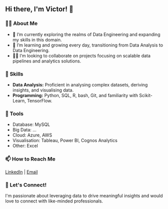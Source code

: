 ## Hi there, I'm Victor! 👋
### 👨‍💻 About Me
+ 🔭 I’m currently exploring the realms of Data Engineering and expanding my skills in this domain.
+ 🌱 I’m learning and growing every day, transitioning from Data Analysis to Data Engineering.
+ 👷‍♂️ I’m looking to collaborate on projects focusing on scalable data pipelines and analytics solutions.
### 🚀 Skills
<!-- + **Data Engineering:** Developing robust data pipelines, ETL processes, and data warehousing. -->
+ **Data Analysis:** Proficient in analysing complex datasets, deriving insights, and visualising data.
+ **Programming:** Python, SQL, R, bash, Git, and familiarity with Scikit-Learn, TensorFlow.
### 🔧 Tools
+ Database: MySQL <!--, MongoDB -->
+ Big Data: …
+ Cloud: Azure, AWS
+ Visualisation: Tableau, Power BI, Cognos Analytics
+ Other: Excel
<!-- ### 📊 Projects
+ Project Name: Brief description highlighting your role and key technologies used.
+ Project Name: Brief description highlighting your role and key technologies used.
+ Project Name: Brief description highlighting your role and key technologies used.
-->
### 📫 How to Reach Me
[LinkedIn](https://www.linkedin.com/in/za-mntungwa/)
| [Email](za.mntungwa@icloud.com)
### 💬 Let's Connect!
I'm passionate about leveraging data to drive meaningful insights and would love to connect with like-minded professionals.
<!-- 
### 😄 Pronouns: ...
### ⚡ Fun fact: ...
-->

<!---
za-mntungwa/za-mntungwa is a ✨ special ✨ repository because its `README.md` (this file) appears on your GitHub profile.
You can click the Preview link to take a look at your changes.
--->
